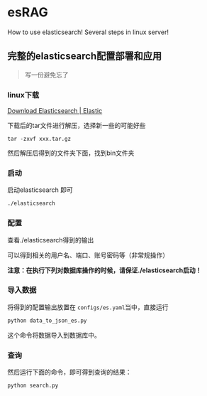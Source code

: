 # esRAG
How to use elasticsearch! Several steps in linux server!

## 完整的elasticsearch配置部署和应用

> 写一份避免忘了

### linux下载

[Download Elasticsearch | Elastic](https://www.elastic.co/cn/downloads/elasticsearch)

下载后的tar文件进行解压，选择新一些的可能好些

```
tar -zxvf xxx.tar.gz
```

然后解压后得到的文件夹下面，找到bin文件夹

### 启动

启动elasticsearch 即可

```bash
./elasticsearch
```



### 配置

查看./elasticsearch得到的输出

可以得到相关的用户名、端口、账号密码等（非常规操作）

**注意：在执行下列对数据库操作的时候，请保证./elasticsearch启动！**

### 导入数据

将得到的配置输出放置在  `configs/es.yaml`当中，直接运行

```bash
python data_to_json_es.py
```

这个命令将数据导入到数据库中。

### 查询

然后运行下面的命令，即可得到查询的结果：

```
python search.py
```

